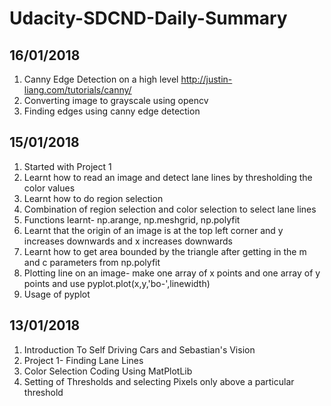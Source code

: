 # Udacity-SDCND-Daily-Summary

## 16/01/2018
1. Canny Edge Detection on a high level http://justin-liang.com/tutorials/canny/
2. Converting image to grayscale using opencv
3. Finding edges using canny edge detection

## 15/01/2018
1. Started with Project 1
2. Learnt how to read an image and detect lane lines by thresholding the color values
3. Learnt how to do region selection
4. Combination of region selection and color selection to select lane lines
5. Functions learnt- np.arange, np.meshgrid, np.polyfit
6. Learnt that the origin of an image is at the top left corner and y increases downwards and x increases downwards
7. Learnt how to get area bounded by the triangle after getting in the m and c parameters from np.polyfit
8. Plotting line on an image- make one array of x points and one array of y points and use pyplot.plot(x,y,'bo-',linewidth)
9. Usage of pyplot


## 13/01/2018
1. Introduction To Self Driving Cars and Sebastian's Vision
2. Project 1- Finding Lane Lines
3. Color Selection Coding Using MatPlotLib
4. Setting of Thresholds and selecting Pixels only above a particular threshold
